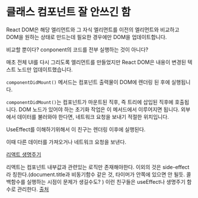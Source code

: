 # 클래스 컴포넌트  잘 안쓰긴 함


React DOM은 해당 엘리먼트와 그 자식 엘리먼트를 이전의 엘리먼트와 비교하고 DOM을 원하는 상태로 만드는데 필요한 경우에만 DOM을 업데이트합니다.

비교할 뿐이다? conponent의 코드를 전부 실행하는 것이 아니다?

매초 전체 UI를 다시 그리도록 엘리먼트를 만들었지만 React DOM은 내용이 변경된 텍스트 노드만 업데이트했습니다.

`componentDidMount()` 메서드는 컴포넌트 출력물이 DOM에 렌더링 된 후에 실행됩니다.

`componentDidMount()`는 컴포넌트가 마운트된 직후, 즉 트리에 삽입된 직후에 호출됩니다. DOM 노드가 있어야 하는 초기화 작업은 이 메서드에서 이루어지면 됩니다. 외부에서 데이터를 불러와야 한다면, 네트워크 요청을 보내기 적절한 위치입니다.

UseEffect를 이해하기위해서 이 친구는 렌더링 이후에 실행된다. 

이때 다른 데이터를 가져오거나 네트워크 요청을 보낸다.

[리액트 생명주기](https://projects.wojtekmaj.pl/react-lifecycle-methods-diagram/)

리액트는 컴포넌트 내부값과 관련있는 로직만 존재해야한다. 이외의 것은 side-effect라 칭한다.(document.title과 비동기함수 같은 것, 타이머가 안쪽에 있으면 안 될듯.  콜백함수를 실행하는 시점이 문제가 생길수도? ) 이런 친구들은 useEffect나 생명주기 함수로 관리한다. [출처](https://points.tistory.com/86)
